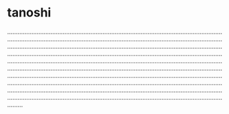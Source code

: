 # tanoshi
.................................................................................................................................................................................................................................................................................................................................................................................................................................................................................................................................................................................................................................................................................................................................................................................................................................................................................................................................................................................................................................................................................................................................................................................................................................................................................................